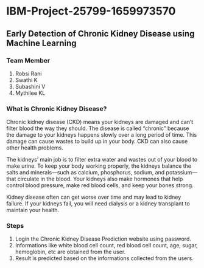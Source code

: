 # IBM-Project-25799-1659973570

## Early Detection of Chronic Kidney Disease using Machine Learning

### Team Member 

1. Robsi Rani
2. Swathi K
3. Subashini V
4. Mythilee KL

### What is Chronic Kidney Disease?

Chronic kidney disease (CKD) means your kidneys are damaged and can’t filter blood the way they should. The disease is called “chronic” because the damage to your kidneys happens slowly over a long period of time. This damage can cause wastes to build up in your body. CKD can also cause other health problems.

The kidneys’ main job is to filter extra water and wastes out of your blood to make urine. To keep your body working properly, the kidneys balance the salts and minerals—such as calcium, phosphorus, sodium, and potassium—that circulate in the blood. Your kidneys also make hormones that help control blood pressure, make red blood cells, and keep your bones strong.

Kidney disease often can get worse over time and may lead to kidney failure. If your kidneys fail, you will need dialysis or a kidney transplant to maintain your health.

### Steps 

1. Login the Chronic Kidney Disease Prediction website using password.
2. Informations like white blood cell count, red blood cell count, age, sugar, hemoglobin, etc are obtained from the user.
3. Result is predicted based on the informations collected from the users.
